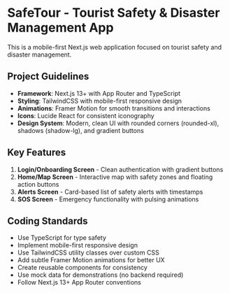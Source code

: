 <!-- Use this file to provide workspace-specific custom instructions to Copilot. For more details, visit https://code.visualstudio.com/docs/copilot/copilot-customization#_use-a-githubcopilotinstructionsmd-file -->

# SafeTour - Tourist Safety & Disaster Management App

This is a mobile-first Next.js web application focused on tourist safety and disaster management.

## Project Guidelines

- **Framework**: Next.js 13+ with App Router and TypeScript
- **Styling**: TailwindCSS with mobile-first responsive design
- **Animations**: Framer Motion for smooth transitions and interactions
- **Icons**: Lucide React for consistent iconography
- **Design System**: Modern, clean UI with rounded corners (rounded-xl), shadows (shadow-lg), and gradient buttons

## Key Features

1. **Login/Onboarding Screen** - Clean authentication with gradient buttons
2. **Home/Map Screen** - Interactive map with safety zones and floating action buttons
3. **Alerts Screen** - Card-based list of safety alerts with timestamps
4. **SOS Screen** - Emergency functionality with pulsing animations

## Coding Standards

- Use TypeScript for type safety
- Implement mobile-first responsive design
- Use TailwindCSS utility classes over custom CSS
- Add subtle Framer Motion animations for better UX
- Create reusable components for consistency
- Use mock data for demonstrations (no backend required)
- Follow Next.js 13+ App Router conventions
